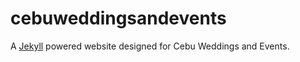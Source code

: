 # cebuweddingsandevents

A [Jekyll](https://jekyllrb.com/) powered website designed for Cebu Weddings and Events.

